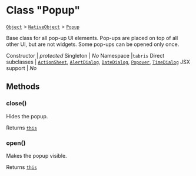 ---
---
# Class "Popup"

<span style="white-space:nowrap;">[`Object`](https://developer.mozilla.org/en-US/docs/Web/JavaScript/Reference/Global_Objects/Object)</span> > <span style="white-space:nowrap;">[`NativeObject`](NativeObject.md)</span> > <span style="white-space:nowrap;">[`Popup`](Popup.md)</span>

Base class for all pop-up UI elements. Pop-ups are placed on top of all other UI, but are not widgets. Some pop-ups can be opened only once.


Constructor | *protected*
Singleton | *No*
Namespace |`tabris`
Direct subclasses | <span style="white-space:nowrap;">[`ActionSheet`](ActionSheet.md)</span>, <span style="white-space:nowrap;">[`AlertDialog`](AlertDialog.md)</span>, <span style="white-space:nowrap;">[`DateDialog`](DateDialog.md)</span>, <span style="white-space:nowrap;">[`Popover`](Popover.md)</span>, <span style="white-space:nowrap;">[`TimeDialog`](TimeDialog.md)</span>
JSX support | *No*


## Methods

### close()



Hides the popup.

Returns <span style="white-space:nowrap;">[`this`](#)</span>

### open()



Makes the popup visible.

Returns <span style="white-space:nowrap;">[`this`](#)</span>

